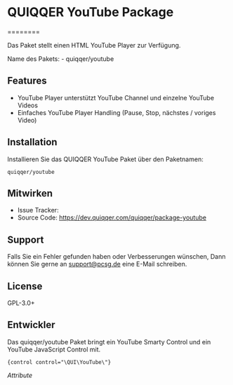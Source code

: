 # QUIQQER YouTube Package
========

Das Paket stellt einen HTML YouTube Player zur Verfügung.

Name des Pakets:
    - quiqqer/youtube


Features
--------

- YouTube Player unterstützt YouTube Channel und einzelne YouTube Videos
- Einfaches YouTube Player Handling (Pause, Stop, nächstes / voriges Video)


Installation
------------

Installieren Sie das QUIQQER YouTube Paket über den Paketnamen:

    quiqqer/youtube


Mitwirken
----------

- Issue Tracker:
- Source Code: https://dev.quiqqer.com/quiqqer/package-youtube


Support
-------

Falls Sie ein Fehler gefunden haben oder Verbesserungen wünschen,
Dann können Sie gerne an support@pcsg.de eine E-Mail schreiben.


License
-------

GPL-3.0+


Entwickler
--------

Das quiqqer/youtube Paket bringt ein YouTube Smarty Control und ein YouTube JavaScript Control mit.

    {control control="\QUI\YouTube\"}


*Attribute*
